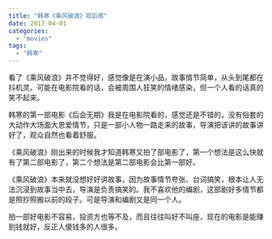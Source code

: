 ```yaml
---
title: "韩寒《乘风破浪》观后感"
date: 2017-04-01
categories: 
  - "movies"
tags: 
  - "韩寒"
---
```


看了《乘风破浪》并不觉得好，感觉像是在演小品，故事情节简单，从头到尾都在抖机灵。可能在电影院看的话，会被周围人狂笑的情绪感染，但一个人看的话真的笑不起来。

韩寒的第一部电影《后会无期》我是在电影院看的，感觉还是不错的，没有俗套的大动作大场面大恩爱情节，只是一部小人物一路走来的故事，导演把该讲的故事讲好了，观众自然也看着舒服。

《乘风破浪》刚出来的时候我才知道韩寒又拍了部电影了，第一个想法是这么快就有了第二部电影了，第二个想法是第二部电影会比第一部好。

《乘风破浪》本来就没想好好讲故事，因为故事情节夸张、台词搞笑，根本让人无法沉浸到故事当中去，导演是负责搞笑的。我不喜欢他的编剧，这部剧好多情节都是照抄照搬以前的段子。可是导演和编剧又是同一个人。

拍一部好电影不容易，投资方也等不及，而且往往叫好不叫座，现在的电影是能赚到钱就好，反正人傻钱多的人很多。
